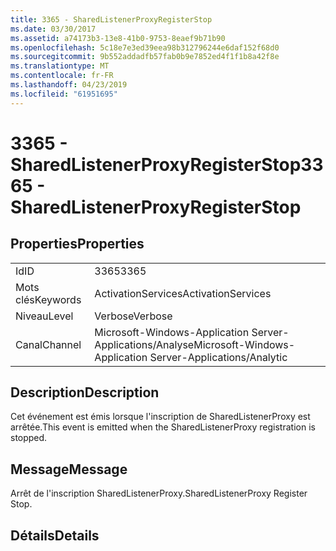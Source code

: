```yaml
---
title: 3365 - SharedListenerProxyRegisterStop
ms.date: 03/30/2017
ms.assetid: a74173b3-13e8-41b0-9753-8eaef9b71b90
ms.openlocfilehash: 5c18e7e3ed39eea98b312796244e6daf152f68d0
ms.sourcegitcommit: 9b552addadfb57fab0b9e7852ed4f1f1b8a42f8e
ms.translationtype: MT
ms.contentlocale: fr-FR
ms.lasthandoff: 04/23/2019
ms.locfileid: "61951695"
---
```

# <a name="3365---sharedlistenerproxyregisterstop"></a><span data-ttu-id="bd430-102">3365 - SharedListenerProxyRegisterStop</span><span class="sxs-lookup"><span data-stu-id="bd430-102">3365 - SharedListenerProxyRegisterStop</span></span>
## <a name="properties"></a><span data-ttu-id="bd430-103">Properties</span><span class="sxs-lookup"><span data-stu-id="bd430-103">Properties</span></span>  
  
|||  
|-|-|  
|<span data-ttu-id="bd430-104">Id</span><span class="sxs-lookup"><span data-stu-id="bd430-104">ID</span></span>|<span data-ttu-id="bd430-105">3365</span><span class="sxs-lookup"><span data-stu-id="bd430-105">3365</span></span>|  
|<span data-ttu-id="bd430-106">Mots clés</span><span class="sxs-lookup"><span data-stu-id="bd430-106">Keywords</span></span>|<span data-ttu-id="bd430-107">ActivationServices</span><span class="sxs-lookup"><span data-stu-id="bd430-107">ActivationServices</span></span>|  
|<span data-ttu-id="bd430-108">Niveau</span><span class="sxs-lookup"><span data-stu-id="bd430-108">Level</span></span>|<span data-ttu-id="bd430-109">Verbose</span><span class="sxs-lookup"><span data-stu-id="bd430-109">Verbose</span></span>|  
|<span data-ttu-id="bd430-110">Canal</span><span class="sxs-lookup"><span data-stu-id="bd430-110">Channel</span></span>|<span data-ttu-id="bd430-111">Microsoft-Windows-Application Server-Applications/Analyse</span><span class="sxs-lookup"><span data-stu-id="bd430-111">Microsoft-Windows-Application Server-Applications/Analytic</span></span>|  
  
## <a name="description"></a><span data-ttu-id="bd430-112">Description</span><span class="sxs-lookup"><span data-stu-id="bd430-112">Description</span></span>  
 <span data-ttu-id="bd430-113">Cet événement est émis lorsque l'inscription de SharedListenerProxy est arrêtée.</span><span class="sxs-lookup"><span data-stu-id="bd430-113">This event is emitted when the SharedListenerProxy registration is stopped.</span></span>  
  
## <a name="message"></a><span data-ttu-id="bd430-114">Message</span><span class="sxs-lookup"><span data-stu-id="bd430-114">Message</span></span>  
 <span data-ttu-id="bd430-115">Arrêt de l'inscription SharedListenerProxy.</span><span class="sxs-lookup"><span data-stu-id="bd430-115">SharedListenerProxy Register Stop.</span></span>  
  
## <a name="details"></a><span data-ttu-id="bd430-116">Détails</span><span class="sxs-lookup"><span data-stu-id="bd430-116">Details</span></span>
